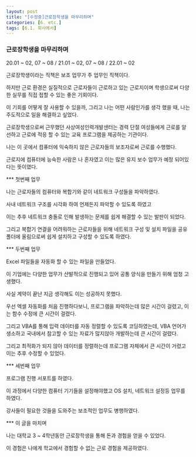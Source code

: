 ```yaml
---
layout: post
title: "[수정중]근로장학생을 마무리하며"
categories: [6. etc.]
tags: [6.1. 회사에서]
---
```


### 근로장학생을 마무리하며

20.01 ~ 02, 07 ~ 08 / 21.01 ~ 02, 07 ~ 08 / 22.01 ~ 02

근로장학생이라는 직책은 보조 업무가 주 업무인 직책이다.

하지만 근로 환경은 실질적으로 근로자들이 근로하고 있는 근로지이며 학생으로써 다양한 실무를 직접 접할 수 있는 좋은 기회이다.

이 기회를 어떻게 잘 사용할 수 있을까, 그리고 나는 어떤 사람인가를 생각 했을 때, 나는 주도적으로 일을 해결하고 싶었다.

근로장학생으로써 근무했던 사상여성인력개발샌터는 경력 단절 여성들에게 근로를 알선하고 근로에 적응 할 수 있는 교육 프로그램을 제공하는 기관이다.

나는 이 곳에서 컴퓨터에 익숙하지 않은 근로자들의 보조자로써 근로를 수행했다.

근로지에 컴퓨터에 능숙한 사람은 나 혼자였고 이는 많은 유지 보수 업무가 예정 되어있다는 뜻이였다.

*** 첫번째 업무

나는 근로자들의 컴퓨터와 복합기와 같이 네트워크 구성들을 파악하였다.

사내 네트워크 구조를 시각화 하여 언제든지 파악할 수 있도록 하였고

이는 추후 네트워크 충돌로 인해 발생하는 문제를 쉽게 해결할 수 있는 발판이 되었다.

그리고 복합기 연결을 어려워하는 근로자들을 위해 네트워크 구성 및 설치 파일을 공유 폴더에 올림으로써 쉽게 설치하고 구성할 수 있도록 하였다.

*** 두번째 업무

Excel 파일들을 자동화 할 수 있는 파일을 만들었다.

이 기업에는 다양한 업무가 산발적으로 진행되고 있어 공통 양식을 만들기 위해 엄청 고생했다.

사실 계약이 끝난 지금 생각해도 이는 성공하지 못했다.

우선 엑셀 자동화를 처음 진행하다보니, 프로그램을 파악하는데 많은 시간이 걸렸고, 이는 함수 수정에 큰 시간이 걸렸다.

그리고 VBA를 통해 입력 데이터를 자동 정렬할 수 있도록 코딩하였는데, VBA 언어가 생소하고 국내에서 참고할 수 있는 자료가 많지않아 개발하는데 큰 시간이 걸렸다.

그리고 최적화가 되지 않아 데이터를 정렬하는데 프로그램 자체에서 큰 시간이 거렸고 이는 추후 수정할 수 있었다.

*** 세번째 업무

프로그램 진행 서포트를 하였다.

이 과정에서 다양한 컴퓨터 기기들을 설정해야했고 OS 설치, 네트워크 설정등 업무를 하였다.

강사들이 필요한 것들을 도와주는 보조적인 업무도 병행하였다.

*** 이 글을 마치며

나는 대학교 3 ~ 4학년동안 근로장학생을 통해 돈과 경험을 얻을 수 있었다.

이 경험은 나에게 학교에서 경험할 수 없는 근로 경험을 제공하였다.